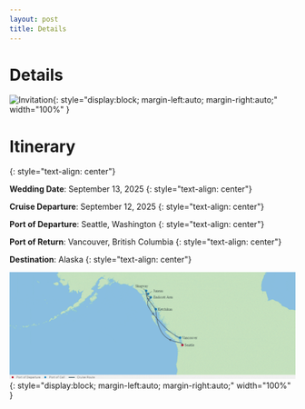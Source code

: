 ```yaml
---
layout: post
title: Details
---
```

# Details

![Invitation](https://github.com/jsurya/cheung-surya/blob/main/img/celebrityedge-inv.png?raw=true){: style="display:block; margin-left:auto; margin-right:auto;" width="100%" }

# Itinerary
{: style="text-align: center"}

**Wedding Date**: September 13, 2025
{: style="text-align: center"}

**Cruise Departure**: September 12, 2025
{: style="text-align: center"}

**Port of Departure**: Seattle, Washington
{: style="text-align: center"}

**Port of Return**: Vancouver, British Columbia
{: style="text-align: center"}

**Destination**: Alaska
{: style="text-align: center"}


![Itinerary](https://github.com/jsurya/cheung-surya/blob/main/img/celebrityedge-map.png?raw=true){: style="display:block; margin-left:auto; margin-right:auto;" width="100%" }

